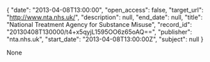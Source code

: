 {
  "date": "2013-04-08T13:00:00", 
  "open_access": false, 
  "target_url": "http://www.nta.nhs.uk/", 
  "description": null, 
  "end_date": null, 
  "title": "National Treatment Agency for Substance Misuse", 
  "record_id": "20130408T130000/t4+x5qyjL1595OO6z65oAQ==", 
  "publisher": "nta.nhs.uk", 
  "start_date": "2013-04-08T13:00:00Z", 
  "subject": null
}

None